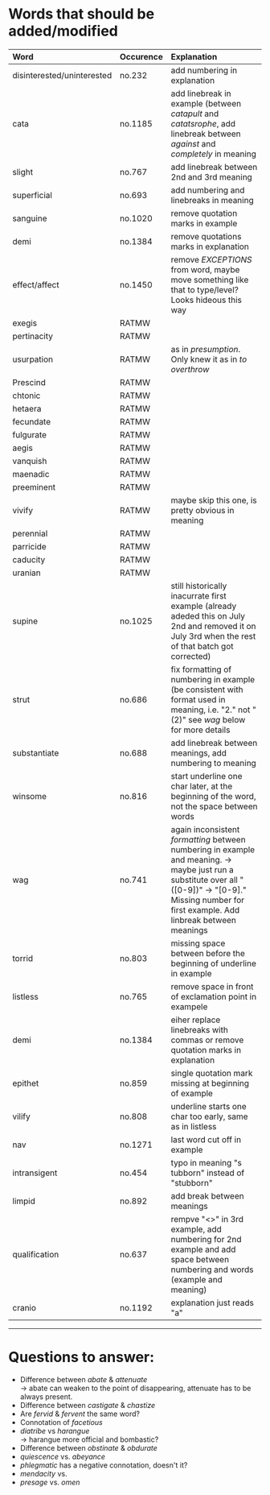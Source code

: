 # Words that should be added/modified

| Word                       | Occurence | Explanation                                                                                                                                                                                              |
| :----------------          | :-------- | :----------------------                                                                                                                                                                                  |
| disinterested/uninterested | no.232    | add numbering in explanation                                                                                                                                                                             |
| cata                       | no.1185   | add linebreak in example (between _catapult_ and _catatsrophe_, add linebreak between _against_ and _completely_ in meaning                                                                              |
| slight                     | no.767    | add linebreak between 2nd and 3rd meaning                                                                                                                                                                |
| superficial                | no.693    | add numbering and linebreaks in meaning                                                                                                                                                                  |
| sanguine                   | no.1020   | remove quotation marks in example                                                                                                                                                                        |
| demi                       | no.1384   | remove quotations marks in explanation                                                                                                                                                                   |
| effect/affect              | no.1450   | remove _EXCEPTIONS_ from word, maybe move something like that to type/level? Looks hideous this way                                                                                                      |
| exegis                     | RATMW     |                                                                                                                                                                                                          |
| pertinacity                | RATMW     |                                                                                                                                                                                                          |
| usurpation                 | RATMW     | as in _presumption_. Only knew it as in _to overthrow_                                                                                                                                                   |
| Prescind                   | RATMW     |                                                                                                                                                                                                          |
| chtonic                    | RATMW     |                                                                                                                                                                                                          |
| hetaera                    | RATMW     |                                                                                                                                                                                                          |
| fecundate                  | RATMW     |                                                                                                                                                                                                          |
| fulgurate                  | RATMW     |                                                                                                                                                                                                          |
| aegis                      | RATMW     |                                                                                                                                                                                                          |
| vanquish                   | RATMW     |                                                                                                                                                                                                          |
| maenadic                   | RATMW     |                                                                                                                                                                                                          |
| preeminent                 | RATMW     |                                                                                                                                                                                                          |
| vivify                     | RATMW     | maybe skip this one, is pretty obvious in meaning                                                                                                                                                        |
| perennial                  | RATMW     |                                                                                                                                                                                                          |
| parricide                  | RATMW     |                                                                                                                                                                                                          |
| caducity                   | RATMW     |                                                                                                                                                                                                          |
| uranian                    | RATMW     |                                                                                                                                                                                                          |
| supine                     | no.1025   | still historically inacurrate first example (already adeded this on July 2nd and removed it on July 3rd when the rest of that batch got corrected)                                                       |
| strut                      | no.686    | fix formatting of numbering in example (be consistent with format used in meaning, i.e. "2." not "(2)" see _wag_ below for more details                                                                  |
| substantiate               | no.688    | add linebreak between meanings, add numbering to meaning                                                                                                                                                 |
| winsome                    | no.816    | start underline one char later, at the beginning of the word, not the space between words                                                                                                                |
| wag                        | no.741    | again inconsistent _formatting_ between numbering in example and meaning.  -> maybe just run a substitute over all "([0-9])" -> "[0-9]." Missing number for first example. Add linbreak between meanings |
| torrid                     | no.803    | missing space between before the beginning of underline in example                                                                                                                                       |
| listless                   | no.765    | remove space in front of exclamation point in exampele                                                                                                                                                   |
| demi                       | no.1384   | eiher replace linebreaks with commas or remove quotation marks in explanation                                                                                                                            |
| epithet                    | no.859    | single quotation mark missing at beginning of example                                                                                                                                                    |
| vilify                     | no.808    | underline starts one char too early, same as in listless                                                                                                                                                 |
| nav                        | no.1271   | last word cut off in example                                                                                                                                                                             |
| intransigent               | no.454    | typo in meaning "s tubborn" instead of "stubborn"                                                                                                                                                        |
| limpid                     | no.892    | add break between meanings                                                                                                                                                                               |
| qualification              | no.637    | rempve "<>" in 3rd example, add numbering for 2nd example and add space between numbering and words (example and meaning)                                                                                |
| cranio                     | no.1192   | explanation just reads "a"                                                                                                                                                                               |

----

# Questions to answer:

- Difference between _abate_ & _attenuate_<br />
  → abate can weaken to the point of disappearing, attenuate has to be always present.
- Difference between _castigate_ & _chastize_
- Are _fervid_ & _fervent_ the same word?
- Connotation of _facetious_
- _diatribe_ vs _harangue_<br />
  → harangue more official and bombastic?
- Difference between _obstinate_ &  _obdurate_
- _quiescence_ vs. _abeyance_
- _phlegmatic_ has a negative connotation, doesn't it?
- _mendacity_ vs.
- _presage_ vs. _omen_

